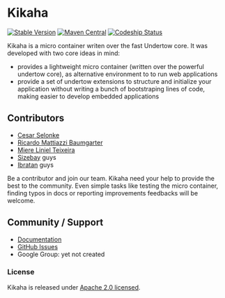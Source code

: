# Kikaha
[![Stable Version](https://img.shields.io/badge/stable%20version-2.0.4-green.svg?style=flat-square)](https://github.com/Skullabs/kikaha/releases)
[![Maven Central](https://maven-badges.herokuapp.com/maven-central/io.skullabs.kikaha/kikaha-parent/badge.svg?style=flat-square)](https://maven-badges.herokuapp.com/maven-central/io.skullabs.kikaha/kikaha-parent)
[![Codeship Status](https://circleci.com/gh/Skullabs/kikaha.png?circle-token=65585c046fe1119aa73977da5eeaf0150b82ac9c)](https://circleci.com/gh/Skullabs/kikaha/)


Kikaha is a micro container writen over the fast Undertow core. It was developed with two core ideas in mind:
- provides a lightweight micro container (written over the powerful undertow core), as alternative environment to to run web applications
- provide a set of undertow extensions to structure and initialize your application without writing a bunch of bootstraping lines of code, making easier to develop embedded applications

## Contributors
- [Cesar Selonke](https://github.com/selonke)
- [Ricardo Mattiazzi Baumgarter](https://github.com/ladraum)
- [Miere Liniel Teixeira](https://github.com/miere)
- [Sizebay](https://github.com/Sizebay) guys
- [Ibratan](https://github.com/Ibratan) guys

Be a contributor and join our team. Kikaha need your help to provide the best to the community. Even simple tasks like testing the micro container, finding typos in docs or reporting improvements feedbacks will be welcome.

## Community / Support
* [Documentation](http://kikaha.skullabs.io/)
* [GitHub Issues](https://github.com/Skullabs/kikaha/issues)
* Google Group: yet not created

### License
Kikaha is released under [Apache 2.0 licensed](http://www.apache.org/licenses/LICENSE-2.0.html).
